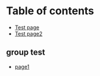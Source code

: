 # Table of contents

* [Test page](README.md)
* [Test page2](test-page2.md)

## group test

* [page1](group1/page1.md)

